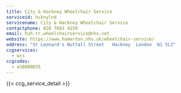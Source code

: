 ```yaml
---
title: City & Hackney Wheelchair Service
serviceid: hcknylnd
servicename: City & Hackney Wheelchair Service
contactphone: 020 7683 4250
email: huh-tr.wheelchairservice@nhs.net
website: https://www.homerton.nhs.uk/wheelchair-service/
address: "St Leonard's Nuttall Street   Hackney  London  N1 5LZ"
ccgservices:
  - wcs
ccgcodes:
  - e38000035
---
```


{{< ccg_service_detail >}}
